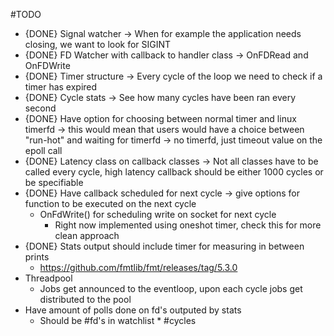 #TODO
-	{DONE} Signal watcher -> When for example the application needs closing, we want to look for SIGINT
-	{DONE} FD Watcher with callback to handler class -> OnFDRead and OnFDWrite
-	{DONE} Timer structure -> Every cycle of the loop we need to check if a timer has expired
-	{DONE} Cycle stats -> See how many cycles have been ran every second
-	{DONE} Have option for choosing between normal timer and linux timerfd -> this would mean that users would have a choice between "run-hot" and waiting for timerfd -> no timerfd, just timeout value on the epoll call
-	{DONE} Latency class on callback classes -> Not all classes have to be called every cycle, high latency callback should be either 1000 cycles or be specifiable
-	{DONE} Have callback scheduled for next cycle -> give options for function to be executed on the next cycle
	-	OnFdWrite() for scheduling write on socket for next cycle
		-	Right now implemented using oneshot timer, check this for more clean approach
-	{DONE} Stats output should include timer for measuring in between prints
	-	https://github.com/fmtlib/fmt/releases/tag/5.3.0
-	Threadpool
	-	Jobs get announced to the eventloop, upon each cycle jobs get distributed to the pool
-	Have amount of polls done on fd's outputed by stats
	-	Should be #fd's in watchlist * #cycles
